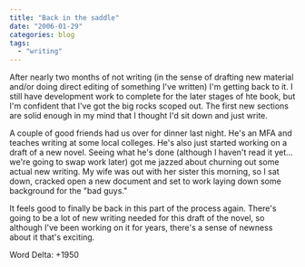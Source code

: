 ```yaml
---
title: "Back in the saddle"
date: "2006-01-29"
categories: blog
tags:
  - "writing"
---
```


After nearly two months of not writing (in the sense of drafting new material and/or doing direct editing of something I've written) I'm getting back to it. I still have development work to complete for the later stages of hte book, but I'm confident that I've got the big rocks scoped out. The first new sections are solid enough in my mind that I thought I'd sit down and just write.



A couple of good friends had us over for dinner last night. He's an MFA and teaches writing at some local colleges. He's also just started working on a draft of a new novel. Seeing what he's done (although I haven't read it yet... we're going to swap work later) got me jazzed about churning out some actual new writing. My wife was out with her sister this morning, so I sat down, cracked open a new document and set to work laying down some background for the "bad guys."



It feels good to finally be back in this part of the process again. There's going to be a lot of new writing needed for this draft of the novel, so although I've been working on it for years, there's a sense of newness about it that's exciting.



Word Delta: +1950
